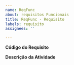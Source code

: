 ```yaml
---
name: ReqFunc
about: requisitos Funcionais
title: ReqFunc - Requisito
labels: requisito
assignees: ''

---
```


**Código do Requisito**
<!-- Exeplo: RF4,RF13 -->

**Descrição da Atividade**
<!-- Descreva a atividade, qual tela deve ser incluída, etc -->

